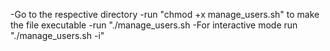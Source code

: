 -Go to the respective directory
-run "chmod +x manage_users.sh" to make the file executable
-run "./manage_users.sh
-For interactive mode run  "./manage_users.sh -i"